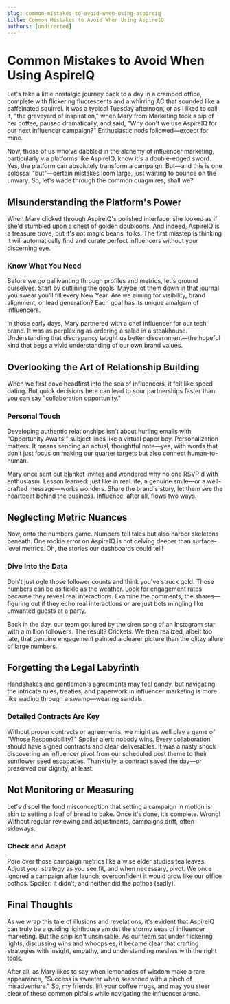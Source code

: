```yaml
---
slug: common-mistakes-to-avoid-when-using-aspireiq
title: Common Mistakes to Avoid When Using AspireIQ
authors: [undirected]
---
```



# Common Mistakes to Avoid When Using AspireIQ

Let's take a little nostalgic journey back to a day in a cramped office, complete with flickering fluorescents and a whirring AC that sounded like a caffeinated squirrel. It was a typical Tuesday afternoon, or as I liked to call it, "the graveyard of inspiration," when Mary from Marketing took a sip of her coffee, paused dramatically, and said, "Why don't we use AspireIQ for our next influencer campaign?" Enthusiastic nods followed—except for mine. 

Now, those of us who've dabbled in the alchemy of influencer marketing, particularly via platforms like AspireIQ, know it's a double-edged sword. Yes, the platform can absolutely transform a campaign. But—and this is one colossal "but"—certain mistakes loom large, just waiting to pounce on the unwary. So, let's wade through the common quagmires, shall we? 

## Misunderstanding the Platform's Power

When Mary clicked through AspireIQ's polished interface, she looked as if she'd stumbled upon a chest of golden doubloons. And indeed, AspireIQ is a treasure trove, but it's not magic beans, folks. The first misstep is thinking it will automatically find and curate perfect influencers without your discerning eye.

### Know What You Need

Before we go gallivanting through profiles and metrics, let's ground ourselves. Start by outlining the goals. Maybe jot them down in that journal you swear you’ll fill every New Year. Are we aiming for visibility, brand alignment, or lead generation? Each goal has its unique amalgam of influencers.

In those early days, Mary partnered with a chef influencer for our tech brand. It was as perplexing as ordering a salad in a steakhouse. Understanding that discrepancy taught us better discernment—the hopeful kind that begs a vivid understanding of our own brand values.

## Overlooking the Art of Relationship Building

When we first dove headfirst into the sea of influencers, it felt like speed dating. But quick decisions here can lead to sour partnerships faster than you can say "collaboration opportunity."

### Personal Touch

Developing authentic relationships isn't about hurling emails with “Opportunity Awaits!” subject lines like a virtual paper boy. Personalization matters. It means sending an actual, thoughtful note—yes, with words that don’t just focus on making our quarter targets but also connect human-to-human.

Mary once sent out blanket invites and wondered why no one RSVP'd with enthusiasm. Lesson learned: just like in real life, a genuine smile—or a well-crafted message—works wonders. Share the brand's story, let them see the heartbeat behind the business. Influence, after all, flows two ways.

## Neglecting Metric Nuances

Now, onto the numbers game. Numbers tell tales but also harbor skeletons beneath. One rookie error on AspireIQ is not delving deeper than surface-level metrics. Oh, the stories our dashboards could tell!

### Dive Into the Data

Don't just ogle those follower counts and think you've struck gold. Those numbers can be as fickle as the weather. Look for engagement rates because they reveal real interactions. Examine the comments, the shares—figuring out if they echo real interactions or are just bots mingling like unwanted guests at a party.

Back in the day, our team got lured by the siren song of an Instagram star with a million followers. The result? Crickets. We then realized, albeit too late, that genuine engagement painted a clearer picture than the glitzy allure of large numbers.

## Forgetting the Legal Labyrinth

Handshakes and gentlemen's agreements may feel dandy, but navigating the intricate rules, treaties, and paperwork in influencer marketing is more like wading through a swamp—wearing sandals.

### Detailed Contracts Are Key

Without proper contracts or agreements, we might as well play a game of "Whose Responsibility?" Spoiler alert: nobody wins. Every collaboration should have signed contracts and clear deliverables. It was a nasty shock discovering an influencer pivot from our scheduled post theme to their sunflower seed escapades. Thankfully, a contract saved the day—or preserved our dignity, at least.

## Not Monitoring or Measuring

Let's dispel the fond misconception that setting a campaign in motion is akin to setting a loaf of bread to bake. Once it's done, it’s complete. Wrong! Without regular reviewing and adjustments, campaigns drift, often sideways.

### Check and Adapt

Pore over those campaign metrics like a wise elder studies tea leaves. Adjust your strategy as you see fit, and when necessary, pivot. We once ignored a campaign after launch, overconfident it would grow like our office pothos. Spoiler: it didn’t, and neither did the pothos (sadly).

## Final Thoughts

As we wrap this tale of illusions and revelations, it's evident that AspireIQ can truly be a guiding lighthouse amidst the stormy seas of influencer marketing. But the ship isn't unsinkable. As our team sat under flickering lights, discussing wins and whoopsies, it became clear that crafting strategies with insight, empathy, and understanding meshes with the right tools.

After all, as Mary likes to say when lemonades of wisdom make a rare appearance, "Success is sweeter when seasoned with a pinch of misadventure." So, my friends, lift your coffee mugs, and may you steer clear of these common pitfalls while navigating the influencer arena.